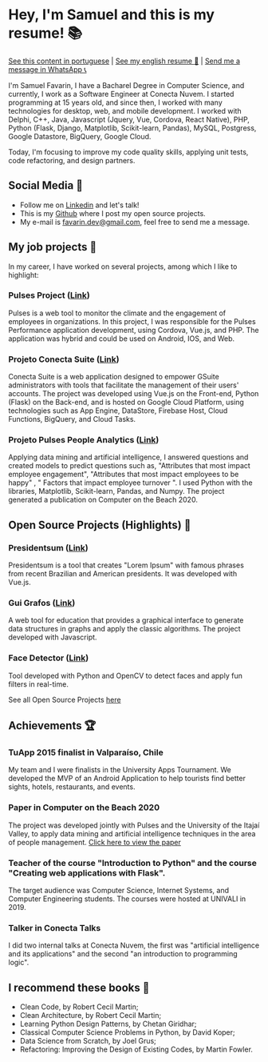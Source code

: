 # Hey, I'm Samuel and this is my resume! :books:

[See this content in portuguese](https://github.com/SamuelBFavarin/SamuelBFavarin/blob/master/README.md) | [See my english resume :page_facing_up:](https://docs.google.com/document/d/1Sk5FmRVJ_zdNIYH7NbtLa3vyvaOFEeQ6s2eA7tVut80/edit?usp=sharing) | [Send me a message in WhatsApp :telephone_receiver:](https://api.whatsapp.com/send?phone=5548999664100) 

I'm Samuel Favarin, I have a Bacharel Degree in Computer Science, and currently, I work as a Software Engineer at Conecta Nuvem. I started programming at 15 years old, and since then, I worked with many technologies for desktop, web, and mobile development. I worked with Delphi, C++, Java, Javascript (Jquery, Vue, Cordova, React Native), PHP, Python (Flask, Django, Matplotlib, Scikit-learn, Pandas), MySQL, Postgress, Google Datastore, BigQuery, Google Cloud.

Today, I'm focusing to improve my code quality skills, applying unit tests, code refactoring, and design partners.

## Social Media :raising_hand:

 - Follow me on [Linkedin](https://www.linkedin.com/in/samuelbratifavarin/) and let's talk!
 - This is my [Github](https://github.com/SamuelBFavarin) where I post my open source projects.
 - My e-mail is favarin.dev@gmail.com, feel free to send me a message.

## My job projects :wrench:

In my career, I have worked on several projects, among which I like to highlight:

### Pulses Project ([Link](https://www.pulses.com.br/produtos/plataforma-pulses))
Pulses is a web tool to monitor the climate and the engagement of employees in organizations. In this project, I was responsible for the  Pulses Performance application development, using Cordova, Vue.js, and PHP. The application was hybrid and could be used on Android, IOS, and Web.

### Projeto Conecta Suite ([Link](https://app.conectasuite.com/login))
Conecta Suite is a web application designed to empower GSuite administrators with tools that facilitate the management of their users' accounts. The project was developed using Vue.js on the Front-end, Python (Flask) on the Back-end, and is hosted on Google Cloud Platform, using technologies such as App Engine, DataStore, Firebase Host, Cloud Functions, BigQuery, and Cloud Tasks.

### Projeto Pulses People Analytics ([Link](https://siaiap32.univali.br/seer/index.php/acotb/article/view/16722/0))
Applying data mining and artificial intelligence, I answered questions and created models to predict questions such as, "Attributes that most impact employee engagement", "Attributes that most impact employees to be happy" , " Factors that impact employee turnover ". I used Python with the libraries, Matplotlib, Scikit-learn, Pandas, and Numpy. The project generated a publication on Computer on the Beach 2020.

## Open Source Projects (Highlights) :hammer:
### Presidentsum ([Link](https://presidentsum.com/))
Presidentsum is a tool that creates "Lorem Ipsum" with famous phrases from recent Brazilian and American presidents. It was developed with Vue.js.

### Gui Grafos ([Link](https://github.com/SamuelBFavarin/Grafos-GUI))
A web tool for education that provides a graphical interface to generate data structures in graphs and apply the classic algorithms. The project developed with Javascript.

### Face Detector ([Link](https://github.com/SamuelBFavarin/faceDetect))
Tool developed with Python and OpenCV to detect faces and apply fun filters in real-time.

See all Open Source Projects [here](https://github.com/SamuelBFavarin?tab=repositories)


## Achievements :trophy:

### TuApp 2015 finalist in Valparaíso, Chile
My team and I were finalists in the University Apps Tournament. We developed the MVP of an Android Application to help tourists find better sights, hotels, restaurants, and events.

### Paper in Computer on the Beach 2020
The project was developed jointly with Pulses and the University of the Itajaí Valley, to apply data mining and artificial intelligence techniques in the area of ​​people management. [Click here to view the paper](https://siaiap32.univali.br/seer/index.php/acotb/article/view/16722/0)

### Teacher of the course "Introduction to Python" and the course "Creating web applications with Flask".

The target audience was Computer Science, Internet Systems, and Computer Engineering students. The courses were hosted at UNIVALI in 2019.

### Talker in Conecta Talks
I did two internal talks at Conecta Nuvem, the first was "artificial intelligence and its applications" and the second "an introduction to programming logic".

## I recommend these books :book:

 - Clean Code, by Robert Cecil Martin;
 - Clean Architecture, by Robert Cecil Martin;
 - Learning Python Design Patterns, by Chetan Giridhar;
 - Classical Computer Science Problems in Python, by David Koper;
 - Data Science from Scratch, by Joel Grus;
 - Refactoring: Improving the Design of Existing Codes, by Martin Fowler. 

